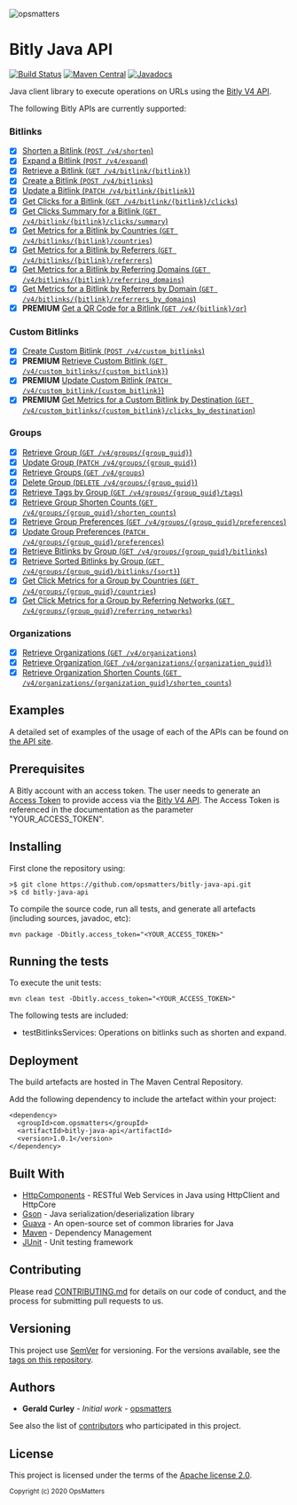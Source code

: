 ![opsmatters](https://i.imgur.com/VoLABc1.png)

# Bitly Java API 
[![Build Status](https://travis-ci.org/opsmatters/bitly-java-api.svg?branch=master)](https://travis-ci.org/opsmatters/bitly-java-api)
[![Maven Central](https://maven-badges.herokuapp.com/maven-central/com.opsmatters/bitly-java-api/badge.svg?style=blue)](https://maven-badges.herokuapp.com/maven-central/com.opsmatters/bitly-java-api)
[![Javadocs](http://javadoc.io/badge/com.opsmatters/bitly-java-api.svg)](http://javadoc.io/doc/com.opsmatters/bitly-java-api)

Java client library to execute operations on URLs using the [Bitly V4 API](https://dev.bitly.com/v4_documentation.html).

The following Bitly APIs are currently supported:

### Bitlinks

- [x] [Shorten a Bitlink (`POST /v4/shorten`)](https://dev.bitly.com/v4/#operation/createBitlink)
- [x] [Expand a Bitlink (`POST /v4/expand`)](https://dev.bitly.com/v4/#operation/expandBitlink)
- [x] [Retrieve a Bitlink (`GET /v4/bitlink/{bitlink}`)](https://dev.bitly.com/v4/#operation/getBitlink)
- [x] [Create a Bitlink (`POST /v4/bitlinks`)](https://dev.bitly.com/v4/#operation/createFullBitlink)
- [x] [Update a Bitlink (`PATCH /v4/bitlink/{bitlink}`)](https://dev.bitly.com/v4/#operation/updateBitlink)
- [x] [Get Clicks for a Bitlink (`GET /v4/bitlink/{bitlink}/clicks`)](https://dev.bitly.com/v4/#operation/getClicksForBitlink)
- [x] [Get Clicks Summary for a Bitlink (`GET /v4/bitlink/{bitlink}/clicks/summary`)](https://dev.bitly.com/v4/#operation/getClicksSummaryForBitlink)
- [x] [Get Metrics for a Bitlink by Countries (`GET /v4/bitlinks/{bitlink}/countries`)](https://dev.bitly.com/v4/#operation/getMetricsForBitlinkByCountries)
- [x] [Get Metrics for a Bitlink by Referrers (`GET /v4/bitlinks/{bitlink}/referrers`)](https://dev.bitly.com/v4/#operation/getMetricsForBitlinkByReferrers)
- [x] [Get Metrics for a Bitlink by Referring Domains (`GET /v4/bitlinks/{bitlink}/referring_domains`)](https://dev.bitly.com/v4/#operation/getMetricsForBitlinkByReferringDomains)
- [x] [Get Metrics for a Bitlink by Referrers by Domain (`GET /v4/bitlinks/{bitlink}/referrers_by_domains`)](https://dev.bitly.com/v4/#operation/getMetricsForBitlinkByReferrersByDomains)
- [x] **PREMIUM** [Get a QR Code for a Bitlink (`GET /v4/{bitlink}/qr`)](https://dev.bitly.com/v4/#operation/getBitlinkQRCode)

### Custom Bitlinks

- [x] [Create Custom Bitlink (`POST /v4/custom_bitlinks`)](https://dev.bitly.com/v4/#operation/addCustomBitlink)
- [x] **PREMIUM** [Retrieve Custom Bitlink (`GET /v4/custom_bitlinks/{custom_bitlink}`)](https://dev.bitly.com/v4/#operation/getCustomBitlink)
- [x] **PREMIUM** [Update Custom Bitlink (`PATCH /v4/custom_bitlink/{custom_bitlink}`)](https://dev.bitly.com/v4/#operation/updateCustomBitlink)
- [x] **PREMIUM** [Get Metrics for a Custom Bitlink by Destination (`GET /v4/custom_bitlinks/{custom_bitlink}/clicks_by_destination`)](https://dev.bitly.com/v4/#operation/getCustomBitlinkMetricsByDestination)

### Groups

- [x] [Retrieve Group (`GET /v4/groups/{group_guid}`)](https://dev.bitly.com/v4/#operation/getGroup)
- [x] [Update Group (`PATCH /v4/groups/{group_guid}`)](https://dev.bitly.com/v4/#operation/updateGroup)
- [x] [Retrieve Groups (`GET /v4/groups`)](https://dev.bitly.com/v4/#operation/getGroups)
- [x] [Delete Group (`DELETE /v4/groups/{group_guid}`)](https://dev.bitly.com/v4/#operation/deleteGroup)
- [x] [Retrieve Tags by Group (`GET /v4/groups/{group_guid}/tags`)](https://dev.bitly.com/v4/#operation/getGroupTags)
- [x] [Retrieve Group Shorten Counts (`GET /v4/groups/{group_guid}/shorten_counts`)](https://dev.bitly.com/v4/#operation/getGroupShortenCounts)
- [x] [Retrieve Group Preferences (`GET /v4/groups/{group_guid}/preferences`)](https://dev.bitly.com/v4/#operation/getGroupPreferences)
- [x] [Update Group Preferences (`PATCH /v4/groups/{group_guid}/preferences`)](https://dev.bitly.com/v4/#operation/updateGroupPreferences)
- [x] [Retrieve Bitlinks by Group (`GET /v4/groups/{group_guid}/bitlinks`)](https://dev.bitly.com/v4/#operation/getBitlinksByGroup)
- [x] [Retrieve Sorted Bitlinks by Group (`GET /v4/groups/{group_guid}/bitlinks/{sort}`)](https://dev.bitly.com/v4/#operation/getSortedBitlinks)
- [x] [Get Click Metrics for a Group by Countries (`GET /v4/groups/{group_guid}/countries`)](https://dev.bitly.com/v4/#operation/getGroupMetricsByCountries)
- [x] [Get Click Metrics for a Group by Referring Networks (`GET /v4/groups/{group_guid}/referring_networks`)](https://dev.bitly.com/v4/#operation/GetGroupMetricsByReferringNetworks)

### Organizations

- [x] [Retrieve Organizations (`GET /v4/organizations`)](https://dev.bitly.com/v4/#operation/getOrganizations)
- [x] [Retrieve Organization (`GET /v4/organizations/{organization_guid}`)](https://dev.bitly.com/v4/#operation/getOrganization)
- [x] [Retrieve Organization Shorten Counts (`GET /v4/organizations/{organization_guid}/shorten_counts`)](https://dev.bitly.com/v4/#operation/getOrganizationShortenCounts)

## Examples

A detailed set of examples of the usage of each of the APIs can be found on [the API site](src/main/java/com/opsmatters/bitly/api).

## Prerequisites

A Bitly account with an access token.
The user needs to generate an [Access Token](https://support.bitly.com/hc/en-us/articles/230647907-How-do-I-find-my-OAuth-access-token-) 
to provide access via the [Bitly V4 API](https://dev.bitly.com/v4_documentation.html).
The Access Token is referenced in the documentation as the parameter "YOUR_ACCESS_TOKEN".

## Installing

First clone the repository using:
```
>$ git clone https://github.com/opsmatters/bitly-java-api.git
>$ cd bitly-java-api
```

To compile the source code, run all tests, and generate all artefacts (including sources, javadoc, etc):
```
mvn package -Dbitly.access_token="<YOUR_ACCESS_TOKEN>"
```

## Running the tests

To execute the unit tests:
```
mvn clean test -Dbitly.access_token="<YOUR_ACCESS_TOKEN>"
```

The following tests are included:

* testBitlinksServices: Operations on bitlinks such as shorten and expand.

## Deployment

The build artefacts are hosted in The Maven Central Repository. 

Add the following dependency to include the artefact within your project:
```
<dependency>
  <groupId>com.opsmatters</groupId>
  <artifactId>bitly-java-api</artifactId>
  <version>1.0.1</version>
</dependency>
```

## Built With

* [HttpComponents](https://hc.apache.org/httpcomponents-client-ga/) - RESTful Web Services in Java using HttpClient and HttpCore
* [Gson](https://github.com/google/gson) - Java serialization/deserialization library
* [Guava](https://github.com/google/guava/wiki) - An open-source set of common libraries for Java
* [Maven](https://maven.apache.org/) - Dependency Management
* [JUnit](http://junit.org/) - Unit testing framework

## Contributing

Please read [CONTRIBUTING.md](https://www.contributor-covenant.org/version/1/4/code-of-conduct.html) for details on our code of conduct, and the process for submitting pull requests to us.

## Versioning

This project use [SemVer](http://semver.org/) for versioning. For the versions available, see the [tags on this repository](https://github.com/opsmatters/bitly-java-api/tags). 

## Authors

* **Gerald Curley** - *Initial work* - [opsmatters](https://github.com/opsmatters)

See also the list of [contributors](https://github.com/opsmatters/bitly-java-api/contributors) who participated in this project.

## License

This project is licensed under the terms of the [Apache license 2.0](https://www.apache.org/licenses/LICENSE-2.0.html).

<sub>Copyright (c) 2020 OpsMatters</sub>